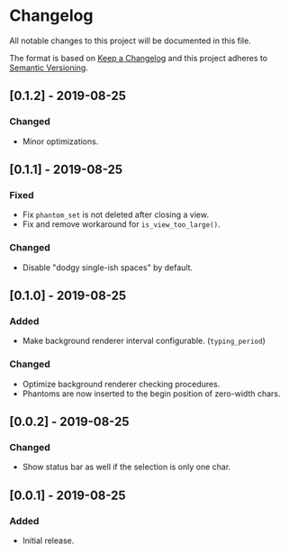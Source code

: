 # Changelog
All notable changes to this project will be documented in this file.

The format is based on [Keep a Changelog](http://keepachangelog.com/en/1.0.0/)
and this project adheres to [Semantic Versioning](http://semver.org/spec/v2.0.0.html).


## [0.1.2] - 2019-08-25

### Changed
- Minor optimizations.


## [0.1.1] - 2019-08-25

### Fixed
- Fix `phantom_set` is not deleted after closing a view.
- Fix and remove workaround for `is_view_too_large()`.

### Changed
- Disable "dodgy single-ish spaces" by default.


## [0.1.0] - 2019-08-25

### Added
- Make background renderer interval configurable. (`typing_period`)

### Changed
- Optimize background renderer checking procedures.
- Phantoms are now inserted to the begin position of zero-width chars.


## [0.0.2] - 2019-08-25

### Changed
- Show status bar as well if the selection is only one char.


## [0.0.1] - 2019-08-25

### Added
- Initial release.
